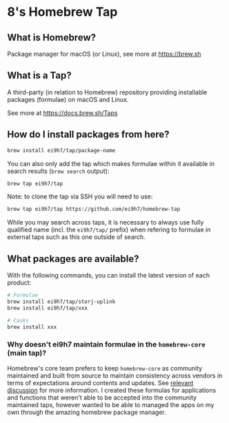 # 8's Homebrew Tap

## What is Homebrew?

Package manager for macOS (or Linux), see more at https://brew.sh

## What is a Tap?

A third-party (in relation to Homebrew) repository providing installable
packages (formulae) on macOS and Linux.

See more at https://docs.brew.sh/Taps

## How do I install packages from here?

```sh
brew install ei9h7/tap/package-name
```

You can also only add the tap which makes formulae within it
available in search results (`brew search` output):

```sh
brew tap ei9h7/tap
```

Note: to clone the tap via SSH you will need to use:

```sh
brew tap ei9h7/tap https://github.com/ei9h7/homebrew-tap
```

While you may search across taps, it is necessary to always use
fully qualified name (incl. the `ei9h7/tap/` prefix)
when refering to formulae in external taps such as this one
outside of search.

## What packages are available?

With the following commands, you can install the latest version of each product:
```sh
# Formulae
brew install ei9h7/tap/storj-uplink
brew install ei9h7/tap/xxx

# Casks
brew install xxx
```

### Why doesn't ei9h7 maintain formulae in the `homebrew-core` (main tap)?

Homebrew's core team prefers to keep `homebrew-core` as community maintained and built from source to maintain consistency across vendors in terms of expectations around contents and updates. See [relevant discussion](https://discourse.brew.sh/t/maintenance-of-formulas-by-vendor/7649) for more information. I created these formulas for applications and functions that weren't able to be accepted into the community maintained taps, however wanted to be able to managed the apps on my own through the amazing homebrew package manager.
